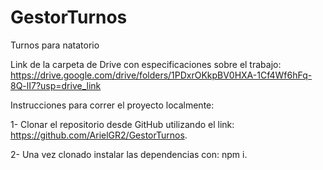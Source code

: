 # GestorTurnos
Turnos para natatorio

Link de la carpeta de Drive con especificaciones sobre el trabajo: https://drive.google.com/drive/folders/1PDxrOKkpBV0HXA-1Cf4Wf6hFq-8Q-lI7?usp=drive_link

Instrucciones para correr el proyecto localmente:

1- Clonar el repositorio desde GitHub utilizando el link: https://github.com/ArielGR2/GestorTurnos.

2- Una vez clonado instalar las dependencias con: npm i.

